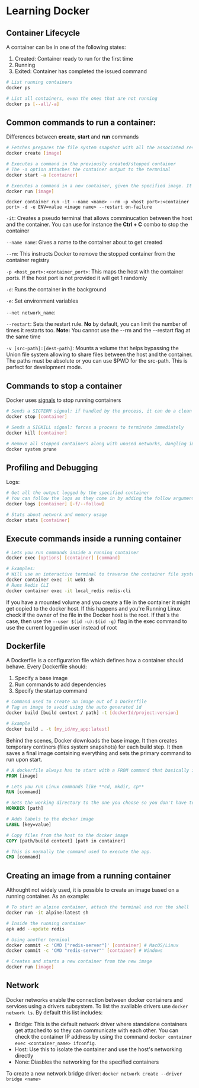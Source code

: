 # Learning Docker

## Container Lifecycle

A container can be in one of the following states:

1. Created: Container ready to run for the first time
2. Running
3. Exited: Container has completed the issued command

```sh
# List running containers
docker ps

# List all containers, even the ones that are not running
docker ps [--all/-a]
```

## Common commands to run a container:

Differences between **create**, **start** and **run** commands

```sh
# Fetches prepares the file system snapshot with all the associated resources to run the container
docker create [image]

# Executes a command in the previously created/stopped container
# The -a option attaches the container output to the termninal
docker start -a [container]

# Executes a command in a new container, given the specified image. It is like create + start
docker run [image]
```

`docker container run -it --name <name> --rm -p <host port>:<container port> -d -e ENV=value <image name> --restart on-failure`

`-it`: Creates a pseudo terminal that allows comminucation between the host and the container. 
You can use for instance the **Ctrl + C** combo to stop the container

`--name name`: Gives a name to the container about to get created

`--rm`: This instructs Docker to remove the stopped container from the container registry

`-p <host_port>:<container_port>`: This maps the host with the container ports. If the host port is not provided it will get 1 randomly

`-d`: Runs the container in the background

`-e`: Set environment variables

`--net network_name`: 

`--restart`: Sets the restart rule. **No** by default, you can limit the number of times it restarts too. 
**Note:** You cannot use the --rm and the --restart flag at the same time

`-v [src-path]:[dest-path]`: Mounts a volume that helps bypassing the Union file system allowing to share files between the host and the container. The paths must be absolute or you can use $PWD for the src-path. This is perfect for development mode.

## Commands to stop a container

Docker uses [signals](https://en.wikipedia.org/wiki/Signal_(IPC)) to stop running containers

```sh
# Sends a SIGTERM signal: if handled by the process, it can do a clean up and give it time to shut down
docker stop [container]

# Sends a SIGKILL signal: forces a process to terminate immediately
docker kill [container]

# Remove all stopped containers along with unused networks, dangling images and build cache
docker system prune
```

## Profiling and Debugging

Logs:

```sh
# Get all the output logged by the specified container
# You can follow the logs as they come in by adding the follow argument
docker logs [container] [-f/--follow]

# Stats about network and memory usage
docker stats [container]
```

## Execute commands inside a running container

```sh
# Lets you run commands inside a running container
docker exec [options] [container] [command]

# Examples:
# Will use an interactive terminal to traverse the container file system
docker container exec -it web1 sh
# Runs Redis CLI
docker container exec -it local_redis redis-cli
```

If you have a mounted volume and you create a file in the container it might get copied to the docker host. If this happens and you're Running Linux check if the owner of the file in the Docker host is the root. If that's the case, then use the `--user $(id -u):$(id -g)` flag in the exec command to use the current logged in user instead of root

## Dockerfile

A Dockerfile is a configuration file which defines how a container should behave. Every Dockerfile should:
1. Specify a base image
2. Run commands to add dependencies
3. Specify the startup command

```sh
# Command used to create an image out of a Dockerfile
# Tag an image to avoid using the auto generated id
docker build [build context / path] -t [dockerId/project:version]

# Example
docker build . -t [my_id/my_app:latest]

```

Behind the scenes, Docker downloads the base image. It then creates temporary continers (files system snapshots) for each build step. It then saves a final image containing everything and sets the primary command to run upon start.

```Dockerfile
# A dockerfile always has to start with a FROM command that basically imports a base image that can be another docker image or one you create from scratch.
FROM [image]

# Lets you run Linux commands like **cd, mkdir, cp**
RUN [command]

# Sets the working directory to the one you choose so you don't have to keep cd'ing into it
WORKDIR [path]

# Adds labels to the docker image
LABEL [key=value]

# Copy files from the host to the docker image
COPY [path/build context] [path in container]

# This is normally the command used to execute the app.
CMD [command]
```

## Creating an image from a running container

Althought not widely used, it is possible to create an image based on a running container. As an example:

```sh
# To start an alpine container, attach the terminal and run the shell
docker run -it alpine:latest sh

# Inside the running container
apk add --update redis

# Using another terminal
docker commit -c 'CMD ["redis-server"]' [container] # MacOS/Linux
docker commit -c 'CMD "redis-server"' [container] # Windows

# Creates and starts a new container from the new image
docker run [image]
```

## Network

Docker networks enable the connection between docker containers and services using a drivers subsystem. To list the available drivers use `docker network ls`. By default this list includes: 
- Bridge: This is the default network driver where standalone containers get attached to so they can communicate with each other. You can check the container IP address by using the command `docker container exec <container_name> ifconfig`. 
- Host: Use this to isolate the container and use the host's networking directly
- None: Diasbles the networking for the specified containers

To create a new network bridge driver: `docker network create --driver bridge <name>`